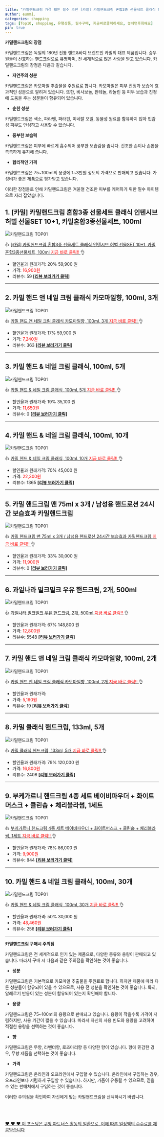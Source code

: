 ```yaml
---
title: "카밀핸드크림 가격 확인 필수 추천 [카밀] 카밀핸드크림 혼합3종 선물세트 클래식 인텐시브 허벌 선물SET 10+1, 카밀혼합3종선물세트, 100ml 비교 장점 구매가이드"
author: eunmi.
categories: shopping
tags: [Top10, shopping, 유행상품, 필수구매, 지금바로클릭하세요, 놓치면후회해요]
pin: true
---
```

**카밀핸드크림의 장점**

카밀핸드크림은 독일의 180년 전통 핸드&바디 브랜드인 카밀의 대표 제품입니다. 승무원들이 선호하는 핸드크림으로 유명하며, 전 세계적으로 많은 사랑을 받고 있습니다. 카밀핸드크림의 장점은 다음과 같습니다.

* **자연주의 성분**

카밀핸드크림은 카모마일 추출물을 주원료로 합니다. 카모마일은 피부 진정과 보습에 효과적인 성분으로 알려져 있습니다. 또한, 비사보놀, 판테놀, 라놀린 등 피부 보습과 진정에 도움을 주는 성분들이 함유되어 있습니다.

* **순한 성분**

카밀핸드크림은 색소, 파라벤, 파라핀, 미네랄 오일, 동물성 원료를 함유하지 않아 민감성 피부도 안심하고 사용할 수 있습니다.

* **풍부한 보습력**

카밀핸드크림은 피부에 빠르게 흡수되어 풍부한 보습감을 줍니다. 건조한 손이나 손톱을 촉촉하게 유지해 줍니다.

* **합리적인 가격**

카밀핸드크림은 75~100ml의 용량에 1~3만원 정도의 가격으로 판매되고 있습니다. 가성비가 좋은 제품으로 평가받고 있습니다.

이러한 장점들로 인해 카밀핸드크림은 겨울철 건조한 피부를 케어하기 위한 필수 아이템으로 자리 잡았습니다.

   

## 1. [카밀] 카밀핸드크림 혼합3종 선물세트 클래식 인텐시브 허벌 선물SET 10+1, 카밀혼합3종선물세트, 100ml

![카밀핸드크림 TOP01](https://thumbnail7.coupangcdn.com/thumbnails/remote/230x230ex/image/vendor_inventory/1827/19038c2e6db079362a8ca201f3f6b7353ed20003ac8544029073724870fe.jpg)


👍 [[카밀] 카밀핸드크림 혼합3종 선물세트 클래식 인텐시브 허벌 선물SET 10+1, 카밀혼합3종선물세트, 100ml <font color=red> 지금 바로 클릭!! </font> ](https://link.coupang.com/re/AFFSDP?lptag=AF3617701&subid=GithubCoopas&pageKey=7597629464&traceid=V0-153&itemId=20090540844&vendorItemId=4372956336) 👌 


- 할인율과 원래가격: 20%  59,900   원
- 가격: <span style='color:red'>16,900원</span>
- 리뷰수: 59  [**[리뷰 보러가기 클릭]**](https://link.coupang.com/re/AFFSDP?lptag=AF3617701&subid=GithubCoopas&pageKey=7597629464&traceid=V0-153&itemId=20090540844&vendorItemId=4372956336)

---


   

## 2. 카밀 핸드 앤 네일 크림 클래식 카모마일향, 100ml, 3개

![카밀핸드크림 TOP01](https://thumbnail8.coupangcdn.com/thumbnails/remote/230x230ex/image/retail/images/1674391622172508-821c41ba-7806-48b6-b5a9-b80cada8aa49.jpg)


👍 [카밀 핸드 앤 네일 크림 클래식 카모마일향, 100ml, 3개 <font color=red> 지금 바로 클릭!! </font> ](https://link.coupang.com/re/AFFSDP?lptag=AF3617701&subid=GithubCoopas&pageKey=6581209208&traceid=V0-153&itemId=12288932420&vendorItemId=85072867800) 👌 


- 할인율과 원래가격: 17%  59,900   원
- 가격: <span style='color:red'>7,240원</span>
- 리뷰수: 363  [**[리뷰 보러가기 클릭]**](https://link.coupang.com/re/AFFSDP?lptag=AF3617701&subid=GithubCoopas&pageKey=6581209208&traceid=V0-153&itemId=12288932420&vendorItemId=85072867800)

---


   

## 3. 카밀 핸드 & 네일 크림 클래식, 100ml, 5개

![카밀핸드크림 TOP01](https://thumbnail8.coupangcdn.com/thumbnails/remote/230x230ex/image/retail/images/7371121144163373-83a67921-3428-4600-91f3-d2c2ebb0425c.jpg)


👍 [카밀 핸드 & 네일 크림 클래식, 100ml, 5개 <font color=red> 지금 바로 클릭!! </font> ](https://link.coupang.com/re/AFFSDP?lptag=AF3617701&subid=GithubCoopas&pageKey=6581209208&traceid=V0-153&itemId=6663200048&vendorItemId=84656635113) 👌 


- 할인율과 원래가격: 19%  35,100   원
- 가격: <span style='color:red'>11,650원</span>
- 리뷰수: 0  [**[리뷰 보러가기 클릭]**](https://link.coupang.com/re/AFFSDP?lptag=AF3617701&subid=GithubCoopas&pageKey=6581209208&traceid=V0-153&itemId=6663200048&vendorItemId=84656635113)

---


   

## 4. 카밀 핸드 & 네일 크림 클래식, 100ml, 10개

![카밀핸드크림 TOP01](https://thumbnail7.coupangcdn.com/thumbnails/remote/230x230ex/image/retail/images/1672491399260385-8fdfd140-4764-4e3f-92f1-b13ad6174a71.jpg)


👍 [카밀 핸드 & 네일 크림 클래식, 100ml, 10개 <font color=red> 지금 바로 클릭!! </font> ](https://link.coupang.com/re/AFFSDP?lptag=AF3617701&subid=GithubCoopas&pageKey=6581209208&traceid=V0-153&itemId=17910185207&vendorItemId=85072872119) 👌 


- 할인율과 원래가격: 70%  45,000   원
- 가격: <span style='color:red'>22,300원</span>
- 리뷰수: 1365  [**[리뷰 보러가기 클릭]**](https://link.coupang.com/re/AFFSDP?lptag=AF3617701&subid=GithubCoopas&pageKey=6581209208&traceid=V0-153&itemId=17910185207&vendorItemId=85072872119)

---


   

## 5. 카밀 핸드크림 맨 75ml x 3개 / 남성용 핸드로션 24시간 보습효과 카밀핸드크림

![카밀핸드크림 TOP01](https://thumbnail6.coupangcdn.com/thumbnails/remote/230x230ex/image/vendor_inventory/fdad/e8b2f961a6a2586816772478a8858d98b13ce2cc58c9e0a272e26b9b96e9.jpg)


👍 [카밀 핸드크림 맨 75ml x 3개 / 남성용 핸드로션 24시간 보습효과 카밀핸드크림 <font color=red> 지금 바로 클릭!! </font> ](https://link.coupang.com/re/AFFSDP?lptag=AF3617701&subid=GithubCoopas&pageKey=7565746815&traceid=V0-153&itemId=19942235298&vendorItemId=87040387205) 👌 


- 할인율과 원래가격: 33%  30,000   원
- 가격: <span style='color:red'>11,900원</span>
- 리뷰수: 0  [**[리뷰 보러가기 클릭]**](https://link.coupang.com/re/AFFSDP?lptag=AF3617701&subid=GithubCoopas&pageKey=7565746815&traceid=V0-153&itemId=19942235298&vendorItemId=87040387205)

---


   

## 6. 과일나라 밀크밀크 우유 핸드크림, 2개, 500ml

![카밀핸드크림 TOP01](https://thumbnail8.coupangcdn.com/thumbnails/remote/230x230ex/image/vendor_inventory/6a19/5413b328638556a613f1ed7d11fb004f6d62ca4ca3e32ed951a1e97069d4.jpg)


👍 [과일나라 밀크밀크 우유 핸드크림, 2개, 500ml <font color=red> 지금 바로 클릭!! </font> ](https://link.coupang.com/re/AFFSDP?lptag=AF3617701&subid=GithubCoopas&pageKey=7689203128&traceid=V0-153&itemId=20558197895&vendorItemId=87634148732) 👌 


- 할인율과 원래가격: 67%  148,800   원
- 가격: <span style='color:red'>12,800원</span>
- 리뷰수: 5548  [**[리뷰 보러가기 클릭]**](https://link.coupang.com/re/AFFSDP?lptag=AF3617701&subid=GithubCoopas&pageKey=7689203128&traceid=V0-153&itemId=20558197895&vendorItemId=87634148732)

---


   

## 7. 카밀 핸드 앤 네일 크림 클래식 카모마일향, 100ml, 2개

![카밀핸드크림 TOP01](https://thumbnail7.coupangcdn.com/thumbnails/remote/230x230ex/image/retail/images/c5d21e8d-639c-48f8-a99c-2ffbf4093ea37275550499830661017.png)


👍 [카밀 핸드 앤 네일 크림 클래식 카모마일향, 100ml, 2개 <font color=red> 지금 바로 클릭!! </font> ](https://link.coupang.com/re/AFFSDP?lptag=AF3617701&subid=GithubCoopas&pageKey=6581209208&traceid=V0-153&itemId=18173836603&vendorItemId=85323093045) 👌 


- 할인율과 원래가격: 
- 가격: <span style='color:red'>5,160원</span>
- 리뷰수: 19  [**[리뷰 보러가기 클릭]**](https://link.coupang.com/re/AFFSDP?lptag=AF3617701&subid=GithubCoopas&pageKey=6581209208&traceid=V0-153&itemId=18173836603&vendorItemId=85323093045)

---


   

## 8. 카밀 클래식 핸드크림, 133ml, 5개

![카밀핸드크림 TOP01](https://thumbnail9.coupangcdn.com/thumbnails/remote/230x230ex/image/vendor_inventory/6a5d/441bc016c778e661972bb83fd2d514f1a22f836c30e435ec760ec38ca1e3.jpg)


👍 [카밀 클래식 핸드크림, 133ml, 5개 <font color=red> 지금 바로 클릭!! </font> ](https://link.coupang.com/re/AFFSDP?lptag=AF3617701&subid=GithubCoopas&pageKey=6581209208&traceid=V0-153&itemId=12485181931&vendorItemId=87085966104) 👌 


- 할인율과 원래가격: 79%  120,000   원
- 가격: <span style='color:red'>16,800원</span>
- 리뷰수: 2408  [**[리뷰 보러가기 클릭]**](https://link.coupang.com/re/AFFSDP?lptag=AF3617701&subid=GithubCoopas&pageKey=6581209208&traceid=V0-153&itemId=12485181931&vendorItemId=87085966104)

---


   

## 9. 부케가르니 핸드크림 4종 세트 베이비파우더 + 화이트머스크 + 클린솝 + 체리블라썸, 1세트

![카밀핸드크림 TOP01](https://thumbnail7.coupangcdn.com/thumbnails/remote/230x230ex/image/retail/images/8244078274588425-765d0e34-a404-41b4-839c-88c791e8ff12.jpg)


👍 [부케가르니 핸드크림 4종 세트 베이비파우더 + 화이트머스크 + 클린솝 + 체리블라썸, 1세트 <font color=red> 지금 바로 클릭!! </font> ](https://link.coupang.com/re/AFFSDP?lptag=AF3617701&subid=GithubCoopas&pageKey=160542625&traceid=V0-153&itemId=460976029&vendorItemId=4145375047) 👌 


- 할인율과 원래가격: 78%  86,000   원
- 가격: <span style='color:red'>9,900원</span>
- 리뷰수: 844  [**[리뷰 보러가기 클릭]**](https://link.coupang.com/re/AFFSDP?lptag=AF3617701&subid=GithubCoopas&pageKey=160542625&traceid=V0-153&itemId=460976029&vendorItemId=4145375047)

---


   

## 10. 카밀 핸드 & 네일 크림 클래식, 100ml, 30개

![카밀핸드크림 TOP01](https://thumbnail10.coupangcdn.com/thumbnails/remote/230x230ex/image/vendor_inventory/b786/d36f49113353da6f04579b71fc5bce5db4e47af7ba07da40f82915fc452d.jpg)


👍 [카밀 핸드 & 네일 크림 클래식, 100ml, 30개 <font color=red> 지금 바로 클릭!! </font> ](https://link.coupang.com/re/AFFSDP?lptag=AF3617701&subid=GithubCoopas&pageKey=2227624920&traceid=V0-153&itemId=18122948333&vendorItemId=87641444030) 👌 


- 할인율과 원래가격: 50%  30,000   원
- 가격: <span style='color:red'>48,460원</span>
- 리뷰수: 258  [**[리뷰 보러가기 클릭]**](https://link.coupang.com/re/AFFSDP?lptag=AF3617701&subid=GithubCoopas&pageKey=2227624920&traceid=V0-153&itemId=18122948333&vendorItemId=87641444030)

---
**카밀핸드크림 구매시 주의점**

카밀핸드크림은 전 세계적으로 인기 있는 제품으로, 다양한 종류와 용량이 판매되고 있습니다. 따라서 구매 시 다음과 같은 주의점을 확인하는 것이 좋습니다.

* **성분**

카밀핸드크림은 기본적으로 카모마일 추출물을 주원료로 합니다. 하지만 제품에 따라 다른 성분들이 함유되어 있을 수 있으므로, 사용 전 성분을 확인하는 것이 좋습니다. 특히, 알레르기 반응이 있는 성분이 함유되어 있는지 확인해야 합니다.

* **용량**

카밀핸드크림은 75~100ml의 용량으로 판매되고 있습니다. 용량이 작을수록 가격이 저렴하지만, 사용 기간이 짧을 수 있습니다. 따라서 자신의 사용 빈도와 용량을 고려하여 적절한 용량을 선택하는 것이 좋습니다.

* **향**

카밀핸드크림은 무향, 라벤더향, 로즈마리향 등 다양한 향이 있습니다. 향에 민감한 경우, 무향 제품을 선택하는 것이 좋습니다.

* **가격**

카밀핸드크림은 온라인과 오프라인에서 구입할 수 있습니다. 온라인에서 구입하는 경우, 오프라인보다 저렴하게 구입할 수 있습니다. 하지만, 가품이 유통될 수 있으므로, 믿을 수 있는 판매처에서 구입하는 것이 좋습니다.

이러한 주의점을 확인하여 자신에게 맞는 카밀핸드크림을 선택하시기 바랍니다.<br><br><br><br><br> [ ❤ ❤ ❤ 이 포스팅은 쿠팡 파트너스 활동의 일환으로, 이에 따른 일정액의 수수료를 제공받습니다](https://link.coupang.com/a/bcEFyh)